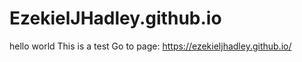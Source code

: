# EzekielJHadley.github.io
hello world
This is a test
Go to page: https://ezekieljhadley.github.io/
